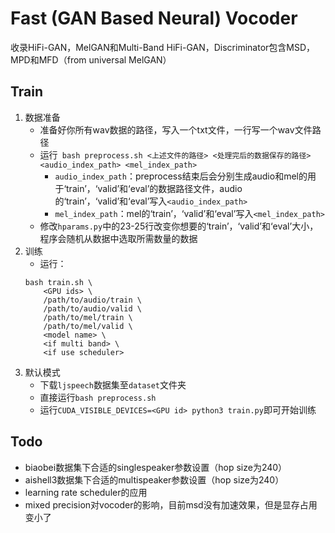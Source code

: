 # Fast (GAN Based Neural) Vocoder

收录HiFi-GAN，MelGAN和Multi-Band HiFi-GAN，Discriminator包含MSD，MPD和MFD（from universal MelGAN）

## Train

1. 数据准备
    - 准备好你所有wav数据的路径，写入一个txt文件，一行写一个wav文件路径
    - 运行``` bash preprocess.sh <上述文件的路径> <处理完后的数据保存的路径>  <audio_index_path> <mel_index_path>```
        - ```audio_index_path```：preprocess结束后会分别生成audio和mel的用于‘train’，‘valid’和‘eval’的数据路径文件，audio的‘train’，‘valid’和‘eval’写入```<audio_index_path>```
        - ```mel_index_path```：mel的‘train’，‘valid’和‘eval’写入```<mel_index_path>```
    - 修改`hparams.py`中的23-25行改变你想要的‘train’，‘valid’和‘eval’大小，程序会随机从数据中选取所需数量的数据
2. 训练
    - 运行：
    ```
    bash train.sh \
        <GPU ids> \
        /path/to/audio/train \
        /path/to/audio/valid \
        /path/to/mel/train \
        /path/to/mel/valid \
        <model name> \
        <if multi band> \
        <if use scheduler>
    ```
3. 默认模式
    - 下载`ljspeech`数据集至`dataset`文件夹
    - 直接运行``` bash preprocess.sh ```
    - 运行``` CUDA_VISIBLE_DEVICES=<GPU id> python3 train.py ```即可开始训练

## Todo

- biaobei数据集下合适的singlespeaker参数设置（hop size为240）
- aishell3数据集下合适的multispeaker参数设置（hop size为240）
- learning rate scheduler的应用
- mixed precision对vocoder的影响，目前msd没有加速效果，但是显存占用变小了
